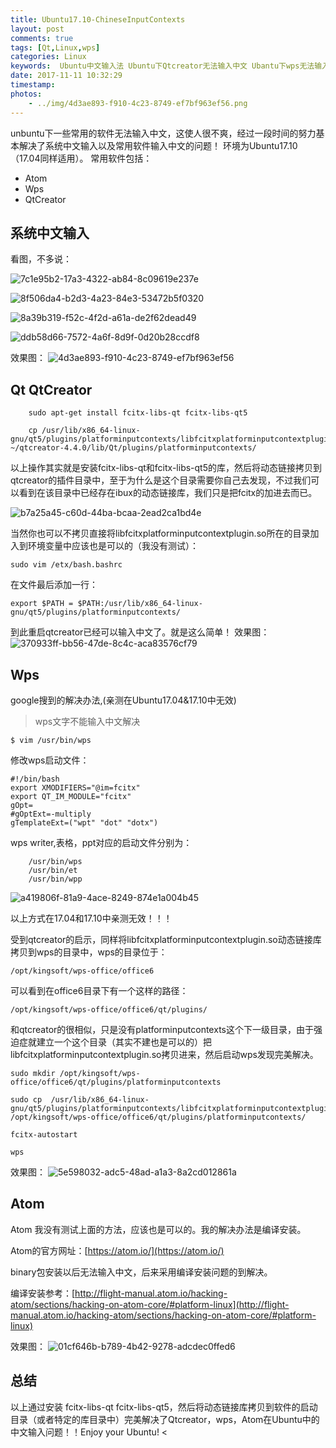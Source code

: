 ```yaml
---
title: Ubuntu17.10-ChineseInputContexts
layout: post
comments: true
tags: [Qt,Linux,wps]
categories: Linux
keywords:  Ubuntu中文输入法 Ubuntu下Qtcreator无法输入中文 Ubantu下wps无法输入中文 Ubuntu下Atom 无法输入中文 Ubuntu17 Ubuntu17.04 Ubuntu17.10
date: 2017-11-11 10:32:29
timestamp:
photos:
    - ../img/4d3ae893-f910-4c23-8749-ef7bf963ef56.png
---
```


unbuntu下一些常用的软件无法输入中文，这使人很不爽，经过一段时间的努力基本解决了系统中文输入以及常用软件输入中文的问题！
环境为Ubuntu17.10 （17.04同样适用）。
常用软件包括：

- Atom
- Wps
- QtCreator

<!--more-->

## 系统中文输入

看图，不多说：

![7c1e95b2-17a3-4322-ab84-8c09619e237e](../img/7c1e95b2-17a3-4322-ab84-8c09619e237e.png)

![8f506da4-b2d3-4a23-84e3-53472b5f0320](../img/8f506da4-b2d3-4a23-84e3-53472b5f0320.png)

![8a39b319-f52c-4f2d-a61a-de2f62dead49](../img/8a39b319-f52c-4f2d-a61a-de2f62dead49.png)

![ddb58d66-7572-4a6f-8d9f-0d20b28ccdf8](../img/ddb58d66-7572-4a6f-8d9f-0d20b28ccdf8.png)



效果图：
![4d3ae893-f910-4c23-8749-ef7bf963ef56](../img/4d3ae893-f910-4c23-8749-ef7bf963ef56.png)

## Qt QtCreator

```
    sudo apt-get install fcitx-libs-qt fcitx-libs-qt5

    cp /usr/lib/x86_64-linux-gnu/qt5/plugins/platforminputcontexts/libfcitxplatforminputcontextplugin.so  ~/qtcreator-4.4.0/lib/Qt/plugins/platforminputcontexts/
```
以上操作其实就是安装fcitx-libs-qt和fcitx-libs-qt5的库，然后将动态链接拷贝到qtcreator的插件目录中，至于为什么是这个目录需要你自己去发现，不过我们可以看到在该目录中已经存在ibux的动态链接库，我们只是把fcitx的加进去而已。

![b7a25a45-c60d-44ba-bcaa-2ead2ca1bd4e](../img/b7a25a45-c60d-44ba-bcaa-2ead2ca1bd4e.png)

当然你也可以不拷贝直接将libfcitxplatforminputcontextplugin.so所在的目录加入到环境变量中应该也是可以的（我没有测试）：

```
sudo vim /etx/bash.bashrc
```
在文件最后添加一行：
```
export $PATH = $PATH:/usr/lib/x86_64-linux-gnu/qt5/plugins/platforminputcontexts/
```

到此重启qtcreator已经可以输入中文了。就是这么简单！
效果图：
![370933ff-bb56-47de-8c4c-aca83576cf79](../img/fa8ee2df-6668-469f-b965-55174c5275e3.png )


## Wps


google搜到的解决办法,(亲测在Ubuntu17.04&17.10中无效)

> wps文字不能输入中文解决  

```
$ vim /usr/bin/wps      
```
修改wps启动文件：

```
#!/bin/bash
export XMODIFIERS="@im=fcitx"
export QT_IM_MODULE="fcitx"
gOpt=
#gOptExt=-multiply
gTemplateExt=("wpt" "dot" "dotx")
```

wps writer,表格，ppt对应的启动文件分别为：

```
    /usr/bin/wps
    /usr/bin/et
    /usr/bin/wpp
```

![a419806f-81a9-4ace-8249-874e1a004b45](../img/a419806f-81a9-4ace-8249-874e1a004b45.png)

以上方式在17.04和17.10中亲测无效！！！

受到qtcreator的启示，同样将libfcitxplatforminputcontextplugin.so动态链接库拷贝到wps的目录中，wps的目录位于：

```
/opt/kingsoft/wps-office/office6
```
可以看到在office6目录下有一个这样的路径：

```
/opt/kingsoft/wps-office/office6/qt/plugins/
```
和qtcreator的很相似，只是没有platforminputcontexts这个下一级目录，由于强迫症就建立一个这个目录（其实不建也是可以的）把libfcitxplatforminputcontextplugin.so拷贝进来，然后启动wps发现完美解决。

```
sudo mkdir /opt/kingsoft/wps-office/office6/qt/plugins/platforminputcontexts

sudo cp  /usr/lib/x86_64-linux-gnu/qt5/plugins/platforminputcontexts/libfcitxplatforminputcontextplugin.so  /opt/kingsoft/wps-office/office6/qt/plugins/platforminputcontexts/

fcitx-autostart

wps
```
效果图：
![5e598032-adc5-48ad-a1a3-8a2cd012861a](../img/5e598032-adc5-48ad-a1a3-8a2cd012861a.png)







## Atom

Atom 我没有测试上面的方法，应该也是可以的。我的解决办法是编译安装。

Atom的官方网址：[https://atom.io/](https://atom.io/)

binary包安装以后无法输入中文，后来采用编译安装问题的到解决。

编译安装参考：[http://flight-manual.atom.io/hacking-atom/sections/hacking-on-atom-core/#platform-linux](http://flight-manual.atom.io/hacking-atom/sections/hacking-on-atom-core/#platform-linux)


效果图：
![01cf646b-b789-4b42-9278-adcdec0ffed6](../img/01cf646b-b789-4b42-9278-adcdec0ffed6.png)


## 总结

以上通过安装 fcitx-libs-qt fcitx-libs-qt5，然后将动态链接库拷贝到软件的启动目录（或者特定的库目录中）完美解决了Qtcreator，wps，Atom在Ubuntu中的中文输入问题！！Enjoy your Ubuntu!
<
